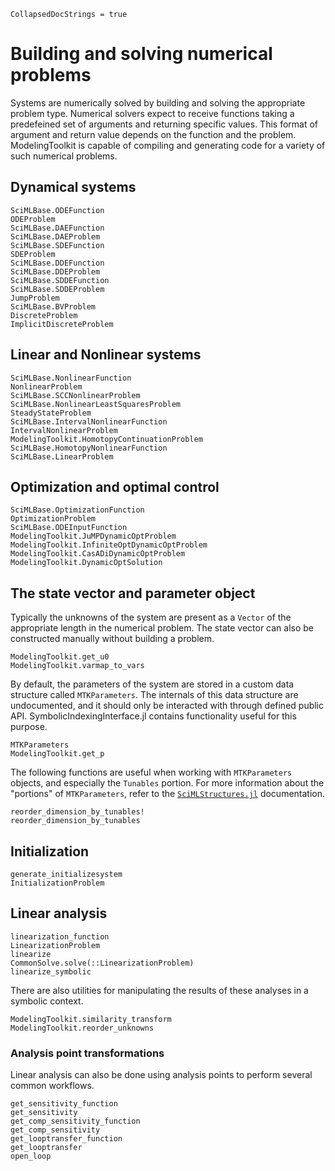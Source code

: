 ```@meta
CollapsedDocStrings = true
```

# Building and solving numerical problems

Systems are numerically solved by building and solving the appropriate problem type.
Numerical solvers expect to receive functions taking a predefeined set of arguments
and returning specific values. This format of argument and return value depends on
the function and the problem. ModelingToolkit is capable of compiling and generating
code for a variety of such numerical problems.

## Dynamical systems

```@docs
SciMLBase.ODEFunction
ODEProblem
SciMLBase.DAEFunction
SciMLBase.DAEProblem
SciMLBase.SDEFunction
SDEProblem
SciMLBase.DDEFunction
SciMLBase.DDEProblem
SciMLBase.SDDEFunction
SciMLBase.SDDEProblem
JumpProblem
SciMLBase.BVProblem
DiscreteProblem
ImplicitDiscreteProblem
```

## Linear and Nonlinear systems

```@docs
SciMLBase.NonlinearFunction
NonlinearProblem
SciMLBase.SCCNonlinearProblem
SciMLBase.NonlinearLeastSquaresProblem
SteadyStateProblem
SciMLBase.IntervalNonlinearFunction
IntervalNonlinearProblem
ModelingToolkit.HomotopyContinuationProblem
SciMLBase.HomotopyNonlinearFunction
SciMLBase.LinearProblem
```

## Optimization and optimal control

```@docs
SciMLBase.OptimizationFunction
OptimizationProblem
SciMLBase.ODEInputFunction
ModelingToolkit.JuMPDynamicOptProblem
ModelingToolkit.InfiniteOptDynamicOptProblem
ModelingToolkit.CasADiDynamicOptProblem
ModelingToolkit.DynamicOptSolution
```

## The state vector and parameter object

Typically the unknowns of the system are present as a `Vector` of the appropriate length
in the numerical problem. The state vector can also be constructed manually without building
a problem.

```@docs
ModelingToolkit.get_u0
ModelingToolkit.varmap_to_vars
```

By default, the parameters of the system are stored in a custom data structure called
`MTKParameters`. The internals of this data structure are undocumented, and it should
only be interacted with through defined public API. SymbolicIndexingInterface.jl contains
functionality useful for this purpose.

```@docs
MTKParameters
ModelingToolkit.get_p
```

The following functions are useful when working with `MTKParameters` objects, and especially
the `Tunables` portion. For more information about the "portions" of `MTKParameters`, refer
to the [`SciMLStructures.jl`](https://docs.sciml.ai/SciMLStructures/stable/) documentation.

```@docs
reorder_dimension_by_tunables!
reorder_dimension_by_tunables
```

## Initialization

```@docs
generate_initializesystem
InitializationProblem
```

## Linear analysis

```@docs
linearization_function
LinearizationProblem
linearize
CommonSolve.solve(::LinearizationProblem)
linearize_symbolic
```

There are also utilities for manipulating the results of these analyses in a symbolic context.

```@docs
ModelingToolkit.similarity_transform
ModelingToolkit.reorder_unknowns
```

### Analysis point transformations

Linear analysis can also be done using analysis points to perform several common
workflows.

```@docs
get_sensitivity_function
get_sensitivity
get_comp_sensitivity_function
get_comp_sensitivity
get_looptransfer_function
get_looptransfer
open_loop
```
